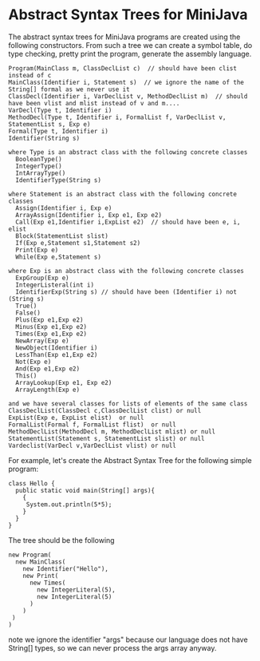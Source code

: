 # Abstract Syntax Trees for MiniJava

The abstract syntax trees for MiniJava programs
are created using the following constructors.
From such a tree we can create a symbol table,
do type checking, pretty print the program,
generate the assembly language.

```
Program(MainClass m, ClassDeclList c)  // should have been clist instead of c
MainClass(Identifier i, Statement s)  // we ignore the name of the String[] formal as we never use it
ClassDecl(Identifier i, VarDeclList v, MethodDeclList m)  // should have been vlist and mlist instead of v and m....
VarDecl(Type t, Identifier i)
MethodDecl(Type t, Identifier i, FormalList f, VarDeclList v, StatementList s, Exp e)
Formal(Type t, Identifier i)
Identifier(String s)  

where Type is an abstract class with the following concrete classes
  BooleanType()
  IntegerType()
  IntArrayType()
  IdentifierType(String s)

where Statement is an abstract class with the following concrete classes
  Assign(Identifier i, Exp e)
  ArrayAssign(Identifier i, Exp e1, Exp e2)
  Call(Exp e1,Identifier i,ExpList e2)  // should have been e, i, elist
  Block(StatementList slist)
  If(Exp e,Statement s1,Statement s2)
  Print(Exp e)
  While(Exp e,Statement s)

where Exp is an abstract class with the following concrete classes
  ExpGroup(Exp e)
  IntegerListeral(int i)
  IdentifierExp(String s) // should have been (Identifier i) not (String s)
  True()
  False()
  Plus(Exp e1,Exp e2)
  Minus(Exp e1,Exp e2)
  Times(Exp e1,Exp e2)
  NewArray(Exp e)
  NewObject(Identifier i)
  LessThan(Exp e1,Exp e2)
  Not(Exp e)
  And(Exp e1,Exp e2)
  This()
  ArrayLookup(Exp e1, Exp e2)
  ArrayLength(Exp e)

and we have several classes for lists of elements of the same class
ClassDeclList(ClassDecl c,ClassDeclList clist) or null
ExpList(Exp e, ExpList elist)  or null
FormalList(Formal f, FormalList flist)  or null
MethodDeclList(MethodDecl m, MethodDeclList mlist) or null
StatementList(Statement s, StatementList slist) or null
Vardeclist(VarDecl v,VarDeclList vlist) or null

```
For example, let's create the Abstract Syntax Tree for the following simple program:
```
class Hello {
  public static void main(String[] args){
    {
     System.out.println(5*5);
    }
  }
}
```
The tree should be the following
```
new Program(
  new MainClass(
    new Identifier("Hello"),
    new Print(
      new Times(
        new IntegerLiteral(5),
        new IntegerLiteral(5)
      )
    )
 )
)
```
note we ignore the identifier "args" because our language does not have String[] types,
so we can never process the args array anyway.


